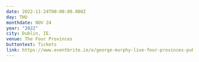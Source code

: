 ```yaml
---
date: 2022-11-24T00:00:00.000Z
day: THU
monthdate: NOV 24
year: "2022"
city: Dublin, IE.
venue: The Four Provinces
buttontext: Tickets
link: https://www.eventbrite.ie/e/george-murphy-live-four-provinces-pub-tickets-462207945407?aff=ebdssbeac
---
```

